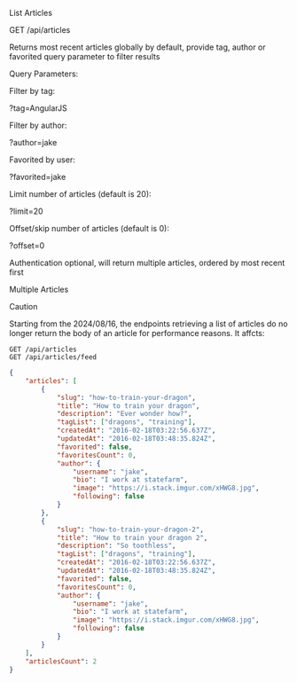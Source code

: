 
List Articles

GET /api/articles

Returns most recent articles globally by default, provide tag, author or favorited query parameter to filter results

Query Parameters:

Filter by tag:

?tag=AngularJS

Filter by author:

?author=jake

Favorited by user:

?favorited=jake

Limit number of articles (default is 20):

?limit=20

Offset/skip number of articles (default is 0):

?offset=0

Authentication optional, will return multiple articles, ordered by most recent first

Multiple Articles

Caution

Starting from the 2024/08/16, the endpoints retrieving a list of articles do no longer return the body of an article for performance reasons. It affcts:

    GET /api/articles
    GET /api/articles/feed

```json
{
    "articles": [
        {
            "slug": "how-to-train-your-dragon",
            "title": "How to train your dragon",
            "description": "Ever wonder how?",
            "tagList": ["dragons", "training"],
            "createdAt": "2016-02-18T03:22:56.637Z",
            "updatedAt": "2016-02-18T03:48:35.824Z",
            "favorited": false,
            "favoritesCount": 0,
            "author": {
                "username": "jake",
                "bio": "I work at statefarm",
                "image": "https://i.stack.imgur.com/xHWG8.jpg",
                "following": false
            }
        },
        {
            "slug": "how-to-train-your-dragon-2",
            "title": "How to train your dragon 2",
            "description": "So toothless",
            "tagList": ["dragons", "training"],
            "createdAt": "2016-02-18T03:22:56.637Z",
            "updatedAt": "2016-02-18T03:48:35.824Z",
            "favorited": false,
            "favoritesCount": 0,
            "author": {
                "username": "jake",
                "bio": "I work at statefarm",
                "image": "https://i.stack.imgur.com/xHWG8.jpg",
                "following": false
            }
        }
    ],
    "articlesCount": 2
}
```

